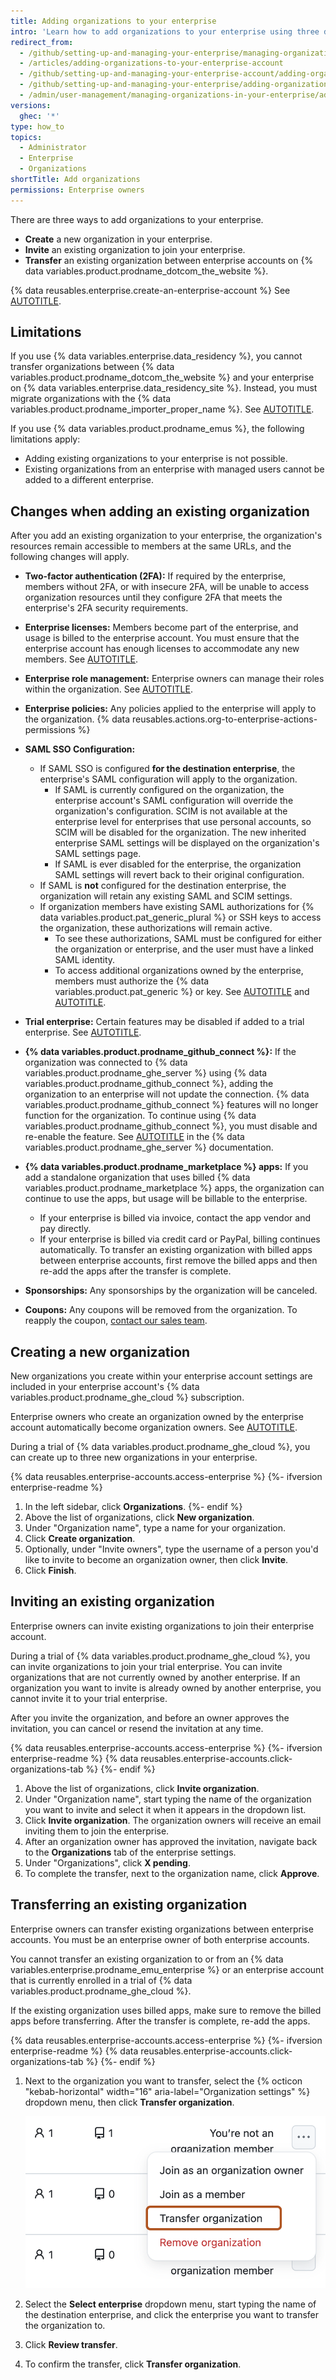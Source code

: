 ```yaml
---
title: Adding organizations to your enterprise
intro: 'Learn how to add organizations to your enterprise using three different methods.'
redirect_from:
  - /github/setting-up-and-managing-your-enterprise/managing-organizations-in-your-enterprise-account/adding-organizations-to-your-enterprise-account
  - /articles/adding-organizations-to-your-enterprise-account
  - /github/setting-up-and-managing-your-enterprise-account/adding-organizations-to-your-enterprise-account
  - /github/setting-up-and-managing-your-enterprise/adding-organizations-to-your-enterprise-account
  - /admin/user-management/managing-organizations-in-your-enterprise/adding-organizations-to-your-enterprise
versions:
  ghec: '*'
type: how_to
topics:
  - Administrator
  - Enterprise
  - Organizations
shortTitle: Add organizations
permissions: Enterprise owners
---
```


There are three ways to add organizations to your enterprise.

* **Create** a new organization in your enterprise.
* **Invite** an existing organization to join your enterprise.
* **Transfer** an existing organization between enterprise accounts on {% data variables.product.prodname_dotcom_the_website %}.

{% data reusables.enterprise.create-an-enterprise-account %} See [AUTOTITLE](/admin/managing-your-enterprise-account/creating-an-enterprise-account).

## Limitations

If you use {% data variables.enterprise.data_residency %}, you cannot transfer organizations between {% data variables.product.prodname_dotcom_the_website %} and your enterprise on {% data variables.enterprise.data_residency_site %}. Instead, you must migrate organizations with the {% data variables.product.prodname_importer_proper_name %}. See [AUTOTITLE](/migrations/using-github-enterprise-importer/migrating-between-github-products/about-migrations-between-github-products).

If you use {% data variables.product.prodname_emus %}, the following limitations apply:

* Adding existing organizations to your enterprise is not possible.
* Existing organizations from an enterprise with managed users cannot be added to a different enterprise.

## Changes when adding an existing organization

After you add an existing organization to your enterprise, the organization's resources remain accessible to members at the same URLs, and the following changes will apply.

* **Two-factor authentication (2FA):** If required by the enterprise, members without 2FA, or with insecure 2FA, will be unable to access organization resources until they configure 2FA that meets the enterprise's 2FA security requirements.
* **Enterprise licenses:** Members become part of the enterprise, and usage is billed to the enterprise account. You must ensure that the enterprise account has enough licenses to accommodate any new members. See [AUTOTITLE](/billing/managing-your-github-billing-settings/about-billing-for-your-enterprise).
* **Enterprise role management:** Enterprise owners can manage their roles within the organization. See [AUTOTITLE](/admin/user-management/managing-organizations-in-your-enterprise/managing-your-role-in-an-organization-owned-by-your-enterprise).
* **Enterprise policies:** Any policies applied to the enterprise will apply to the organization. {% data reusables.actions.org-to-enterprise-actions-permissions %}

* **SAML SSO Configuration:**

  * If SAML SSO is configured **for the destination enterprise**, the enterprise's SAML configuration will apply to the organization.
    * If SAML is currently configured on the organization, the enterprise account's SAML configuration will override the organization's configuration. SCIM is not available at the enterprise level for enterprises that use personal accounts, so SCIM will be disabled for the organization. The new inherited enterprise SAML settings will be displayed on the organization's SAML settings page.
    * If SAML is ever disabled for the enterprise, the organization SAML settings will revert back to their original configuration.
  * If SAML is **not** configured for the destination enterprise, the organization will retain any existing SAML and SCIM settings.
  * If organization members have existing SAML authorizations for {% data variables.product.pat_generic_plural %} or SSH keys to access the organization, these authorizations will remain active.
    * To see these authorizations, SAML must be configured for either the organization or enterprise, and the user must have a linked SAML identity.
    * To access additional organizations owned by the enterprise, members must authorize the {% data variables.product.pat_generic %} or key. See [AUTOTITLE](/authentication/authenticating-with-saml-single-sign-on/authorizing-a-personal-access-token-for-use-with-saml-single-sign-on) and [AUTOTITLE](/authentication/authenticating-with-saml-single-sign-on/authorizing-an-ssh-key-for-use-with-saml-single-sign-on).

* **Trial enterprise:** Certain features may be disabled if added to a trial enterprise. See [AUTOTITLE](/admin/overview/setting-up-a-trial-of-github-enterprise-cloud#features-not-included-in-the-trial).
* **{% data variables.product.prodname_github_connect %}:** If the organization was connected to {% data variables.product.prodname_ghe_server %} using {% data variables.product.prodname_github_connect %}, adding the organization to an enterprise will not update the connection. {% data variables.product.prodname_github_connect %} features will no longer function for the organization. To continue using {% data variables.product.prodname_github_connect %}, you must disable and re-enable the feature. See [AUTOTITLE](/enterprise-server@latest/admin/configuration/configuring-github-connect/managing-github-connect) in the {% data variables.product.prodname_ghe_server %} documentation.
* **{% data variables.product.prodname_marketplace %} apps:** If you add a standalone organization that uses billed {% data variables.product.prodname_marketplace %} apps, the organization can continue to use the apps, but usage will be billable to the enterprise.
  * If your enterprise is billed via invoice, contact the app vendor and pay directly.
  * If your enterprise is billed via credit card or PayPal, billing continues automatically.
  To transfer an existing organization with billed apps between enterprise accounts, first remove the billed apps and then re-add the apps after the transfer is complete.
* **Sponsorships:** Any sponsorships by the organization will be canceled.
* **Coupons:** Any coupons will be removed from the organization. To reapply the coupon, [contact our sales team](https://github.com/enterprise/contact).

## Creating a new organization

New organizations you create within your enterprise account settings are included in your enterprise account's {% data variables.product.prodname_ghe_cloud %} subscription.

Enterprise owners who create an organization owned by the enterprise account automatically become organization owners. See [AUTOTITLE](/organizations/managing-peoples-access-to-your-organization-with-roles/roles-in-an-organization).

During a trial of {% data variables.product.prodname_ghe_cloud %}, you can create up to three new organizations in your enterprise.

{% data reusables.enterprise-accounts.access-enterprise %}
{%- ifversion enterprise-readme %}
1. In the left sidebar, click **Organizations**.
{%- endif %}
1. Above the list of organizations, click **New organization**.
1. Under "Organization name", type a name for your organization.
1. Click **Create organization**.
1. Optionally, under "Invite owners", type the username of a person you'd like to invite to become an organization owner, then click **Invite**.
1. Click **Finish**.

## Inviting an existing organization

Enterprise owners can invite existing organizations to join their enterprise account.

During a trial of {% data variables.product.prodname_ghe_cloud %}, you can invite organizations to join your trial enterprise. You can invite organizations that are not currently owned by another enterprise. If an organization you want to invite is already owned by another enterprise, you cannot invite it to your trial enterprise.

After you invite the organization, and before an owner approves the invitation, you can cancel or resend the invitation at any time.

{% data reusables.enterprise-accounts.access-enterprise %}
{%- ifversion enterprise-readme %}
{% data reusables.enterprise-accounts.click-organizations-tab %}
{%- endif %}
1. Above the list of organizations, click **Invite organization**.
1. Under "Organization name", start typing the name of the organization you want to invite and select it when it appears in the dropdown list.
1. Click **Invite organization**. The organization owners will receive an email inviting them to join the enterprise.
1. After an organization owner has approved the invitation, navigate back to the **Organizations** tab of the enterprise settings.
1. Under "Organizations", click **X pending**.
1. To complete the transfer, next to the organization name, click **Approve**.

## Transferring an existing organization

Enterprise owners can transfer existing organizations between enterprise accounts. You must be an enterprise owner of both enterprise accounts.

You cannot transfer an existing organization to or from an {% data variables.enterprise.prodname_emu_enterprise %} or an enterprise account that is currently enrolled in a trial of {% data variables.product.prodname_ghe_cloud %}.

If the existing organization uses billed apps, make sure to remove the billed apps before transferring. After the transfer is complete, re-add the apps.

{% data reusables.enterprise-accounts.access-enterprise %}
{%- ifversion enterprise-readme %}
{% data reusables.enterprise-accounts.click-organizations-tab %}
{%- endif %}
1. Next to the organization you want to transfer, select the {% octicon "kebab-horizontal" width="16" aria-label="Organization settings" %} dropdown menu, then click **Transfer organization**.

   ![Screenshot of the expanded dropdown menu labeled with the kebab icon, for an organization. The "Transfer organization" option is outlined.](/assets/images/help/business-accounts/transfer-organization.png)

1. Select the **Select enterprise** dropdown menu, start typing the name of the destination enterprise, and click the enterprise you want to transfer the organization to.
1. Click **Review transfer**.
1. To confirm the transfer, click **Transfer organization**.
